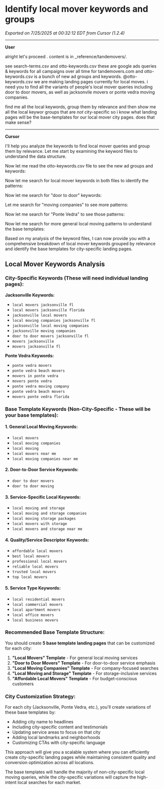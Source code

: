 # Identify local mover keywords and groups
_Exported on 7/25/2025 at 00:32:12 EDT from Cursor (1.2.4)_

---

**User**

alright let's proceed . content is in _reference/tandemovers/. 

see search-terms.csv and otto-keywords.csv these are google ads queries & keywords for all campaigns over all time for tandemovers.com and otto-keywords.csv is a bunch of new ad groups and keywords. @otto-keywords.csv we are making landing pages currently for local moves. i need you to find all the variants of people's local mover queries including door to door movers, as well as jacksonvile movers or ponte vedra moving companies. 

find me all the local keywords, group them by relevance and then show me all the local keywor groups that are *not* city-specific so i know what landing pages will be the base-templates for our local mover city pages. does that make sense?

---

**Cursor**

I'll help you analyze the keywords to find local mover queries and group them by relevance. Let me start by examining the keyword files to understand the data structure.


Now let me read the otto-keywords.csv file to see the new ad groups and keywords:


Now let me search for local mover keywords in both files to identify the patterns:


Now let me search for "door to door" keywords:


Let me search for "moving companies" to see more patterns:


Now let me search for "Ponte Vedra" to see those patterns:


Now let me search for more general local moving patterns to understand the base templates:


Based on my analysis of the keyword files, I can now provide you with a comprehensive breakdown of local mover keywords grouped by relevance and identify the base templates for city-specific landing pages.

## Local Mover Keywords Analysis

### **City-Specific Keywords (These will need individual landing pages):**

**Jacksonville Keywords:**
- `local movers jacksonville fl`
- `local movers jacksonville florida` 
- `jacksonville local movers`
- `local moving companies jacksonville fl`
- `jacksonville local moving companies`
- `jacksonville moving companies`
- `door to door movers jacksonville fl`
- `movers jacksonville`
- `movers jacksonville fl`

**Ponte Vedra Keywords:**
- `ponte vedra movers`
- `ponte vedra beach movers`
- `movers in ponte vedra`
- `movers ponte vedra`
- `ponte vedra moving company`
- `ponte vedra beach movers`
- `movers ponte vedra florida`

### **Base Template Keywords (Non-City-Specific - These will be your base templates):**

#### **1. General Local Moving Keywords:**
- `local movers`
- `local moving companies`
- `local moving`
- `local movers near me`
- `local moving companies near me`

#### **2. Door-to-Door Service Keywords:**
- `door to door movers`
- `door to door moving`

#### **3. Service-Specific Local Keywords:**
- `local moving and storage`
- `local moving and storage companies`
- `local moving storage packages`
- `local movers with storage`
- `local movers and storage near me`

#### **4. Quality/Service Descriptor Keywords:**
- `affordable local movers`
- `best local movers`
- `professional local movers`
- `reliable local movers`
- `trusted local movers`
- `top local movers`

#### **5. Service Type Keywords:**
- `local residential movers`
- `local commercial movers`
- `local apartment movers`
- `local office movers`
- `local business movers`

### **Recommended Base Template Structure:**

You should create **5 base template landing pages** that can be customized for each city:

1. **"Local Movers" Template** - For general local moving services
2. **"Door to Door Movers" Template** - For door-to-door service emphasis
3. **"Local Moving Companies" Template** - For company-focused searches
4. **"Local Moving and Storage" Template** - For storage-inclusive services
5. **"Affordable Local Movers" Template** - For budget-conscious customers

### **City Customization Strategy:**

For each city (Jacksonville, Ponte Vedra, etc.), you'll create variations of these base templates by:
- Adding city name to headlines
- Including city-specific content and testimonials
- Updating service areas to focus on that city
- Adding local landmarks and neighborhoods
- Customizing CTAs with city-specific language

This approach will give you a scalable system where you can efficiently create city-specific landing pages while maintaining consistent quality and conversion optimization across all locations.

The base templates will handle the majority of non-city-specific local moving queries, while the city-specific variations will capture the high-intent local searches for each market.

